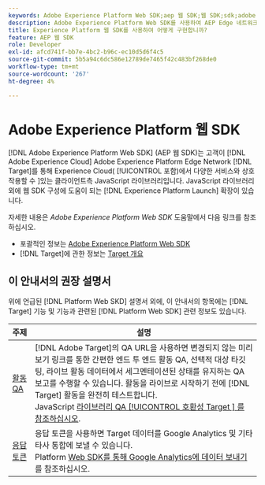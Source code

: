 ```yaml
---
keywords: Adobe Experience Platform Web SDK;aep 웹 SDK;웹 SDK;sdk;adobe experience cloud;platform edge 네트워크;adobe experience platform edge 네트워크;edge 네트워크;aep edge 네트워크
description: Adobe Experience Platform Web SDK를 사용하여 AEP Edge 네트워크를 통해 Adobe Experience Cloud의 다양한 서비스와 상호 작용하는 방법을 알아봅니다.
title: Experience Platform 웹 SDK를 사용하여 어떻게 구현합니까?
feature: AEP 웹 SDK
role: Developer
exl-id: afcd741f-bb7e-4bc2-b96c-ec10d5d6f4c5
source-git-commit: 5b5a94c6dc586e12789de7465f42c483bf268de0
workflow-type: tm+mt
source-wordcount: '267'
ht-degree: 4%

---
```


# Adobe Experience Platform 웹 SDK

[!DNL Adobe Experience Platform Web SDK] (AEP 웹 SDK)는 고객이  [!DNL Adobe Experience Cloud] Adobe Experience Platform Edge Network [!DNL Target]를 통해 Experience Cloud( [!UICONTROL  포함)에서 다양한 서비스와 상호 작용할 수 ]있는 클라이언트측 JavaScript 라이브러리입니다. JavaScript 라이브러리 외에 웹 SDK 구성에 도움이 되는 [!DNL Experience Platform Launch] 확장이 있습니다.

자세한 내용은 *Adobe Experience Platform Web SDK* 도움말에서 다음 링크를 참조하십시오.

* 포괄적인 정보는 [Adobe Experience Platform Web SDK](https://experienceleague.adobe.com/docs/experience-platform/edge/home.html)
* [!DNL Target]에 관한 정보는 [Target 개요](https://experienceleague.adobe.com/docs/experience-platform/edge/personalization/adobe-target/target-overview.html)

## 이 안내서의 권장 설명서

위에 언급된 [!DNL Platform Web SKD] 설명서 외에, 이 안내서의 항목에는 [!DNL Target] 기능 및 기능과 관련된 [!DNL Platform Web SDK] 관련 정보도 있습니다.

| 주제 | 설명 |
| --- | --- |
| [활동 QA](/help/c-activities/c-activity-qa/activity-qa.md) | [!DNL Adobe Target]의 QA URL을 사용하면 변경되지 않는 미리 보기 링크를 통한 간편한 엔드 투 엔드 활동 QA, 선택적 대상 타깃팅, 라이브 활동 데이터에서 세그멘테이션된 상태를 유지하는 QA 보고를 수행할 수 있습니다. 활동을 라이브로 시작하기 전에 [!DNL Target] 활동을 완전히 테스트합니다.<br>JavaScript  [라이브러리 QA  [!UICONTROL 호환성 Target ] 를 참조하십시오](/help/c-activities/c-activity-qa/activity-qa.md#compatibility). |
| [응답 토큰](/help/administrating-target/response-tokens.md) | 응답 토큰을 사용하면 Target 데이터를 Google Analytics 및 기타 타사 통합에 보낼 수 있습니다.<br>Platform  [Web SDK를 통해 Google Analytics에 데이터 보내기](/help/administrating-target/response-tokens.md#platform-web-sdk)를 참조하십시오. |

